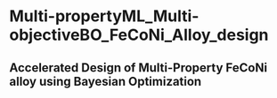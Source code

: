 # Multi-propertyML_Multi-objectiveBO_FeCoNi_Alloy_design

## Accelerated Design of Multi-Property FeCoNi alloy using Bayesian Optimization


